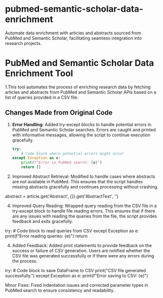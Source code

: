 # pubmed-semantic-scholar-data-enrichment
Automate data enrichment with articles and abstracts sourced from PubMed and Semantic Scholar, facilitating seamless integration into research projects.
# PubMed and Semantic Scholar Data Enrichment Tool

1.This tool automates the process of enriching research data by fetching articles and abstracts from PubMed and Semantic Scholar APIs based on a list of queries provided in a CSV file.

## Changes Made from Original Code

1. **Error Handling**: Added try-except blocks to handle potential errors in PubMed and Semantic Scholar searches. Errors are caught and printed with informative messages, allowing the script to continue execution gracefully.
   ```python
   try:
       # Code block where potential errors might occur
   except Exception as e:
       print(f"Error in PubMed search: {e}")
       return []

   
2. Improved Abstract Retrieval:
   Modified to handle cases where abstracts are not available in PubMed. This ensures that the script handles missing abstracts gracefully and continues processing without crashing.
   
abstract = article.get('Abstract', {}).get('AbstractText', '')


4. Improved Query Reading:
 Wrapped query reading from the CSV file in a try-except block to handle file reading errors. This ensures that if there are any issues with reading the queries from the file, the script provides feedback and exits gracefully.

try:
    # Code block to read queries from CSV
except Exception as e:
    print(f"Error reading queries: {e}")
    return
    
4. Added Feedback:
Added print statements to provide feedback on the success or failure of CSV generation. Users are notified whether the CSV file was generated successfully or if there were any errors during the process.

try:
    # Code block to save DataFrame to CSV
    print("CSV file generated successfully.")
except Exception as e:
    print(f"Error saving to CSV: {e}")
    
Minor Fixes: Fixed indentation issues and corrected parameter types in PubMed search to ensure consistency and readability.
